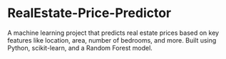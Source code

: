 # RealEstate-Price-Predictor
A machine learning project that predicts real estate prices based on key features like location, area, number of bedrooms, and more. Built using Python, scikit-learn, and a Random Forest model.
